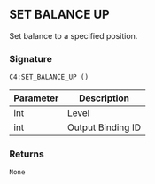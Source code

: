 ## SET BALANCE UP

Set balance to a specified position.


### Signature

`C4:SET_BALANCE_UP ()`


| Parameter | Description |
| --- | --- |
| int | Level |
| int | Output Binding ID |


### Returns

`None`